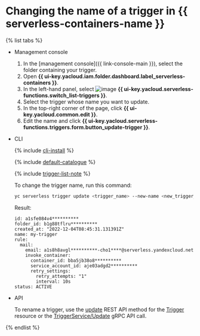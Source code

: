 # Changing the name of a trigger in {{ serverless-containers-name }}

{% list tabs %}

- Management console

   1. In the [management console]({{ link-console-main }}), select the folder containing your trigger.
   1. Open **{{ ui-key.yacloud.iam.folder.dashboard.label_serverless-containers }}**.
   1. In the left-hand panel, select ![image](../../_assets/functions/triggers.svg) **{{ ui-key.yacloud.serverless-functions.switch_list-triggers }}**.
   1. Select the trigger whose name you want to update.
   1. In the top-right corner of the page, click **{{ ui-key.yacloud.common.edit }}**.
   1. Edit the name and click **{{ ui-key.yacloud.serverless-functions.triggers.form.button_update-trigger }}**.

- CLI

   {% include [cli-install](../../_includes/cli-install.md) %}

   {% include [default-catalogue](../../_includes/default-catalogue.md) %}

   {% include [trigger-list-note](../../_includes/serverless-containers/trigger-list-note.md) %}

   To change the trigger name, run this command:

   ```bash
   yc serverless trigger update <trigger_name> --new-name <new_trigger_name>
   ```

   Result:

   ```text
   id: a1sfe084v4**********
   folder_id: b1g88tflru**********
   created_at: "2022-12-04T08:45:31.131391Z"
   name: my-trigger
   rule:
     mail:
       email: a1s8h8avgl**********-cho1****@serverless.yandexcloud.net
       invoke_container:
         container_id: bba5jb38o8**********
         service_account_id: aje03adgd2**********
         retry_settings:
           retry_attempts: "1"
           interval: 10s
   status: ACTIVE
   ```

- API

   To rename a trigger, use the [update](../triggers/api-ref/Trigger/update.md) REST API method for the [Trigger](../triggers/api-ref/Trigger/index.md) resource or the [TriggerService/Update](../triggers/api-ref/grpc/trigger_service.md#Update) gRPC API call.

{% endlist %}
